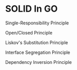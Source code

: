 # SOLID In GO

Single-Responsibility Principle

Open/Closed Principle

Liskov's Substitution Principle

Interface Segregation Principle

Dependency Inversion Principle
